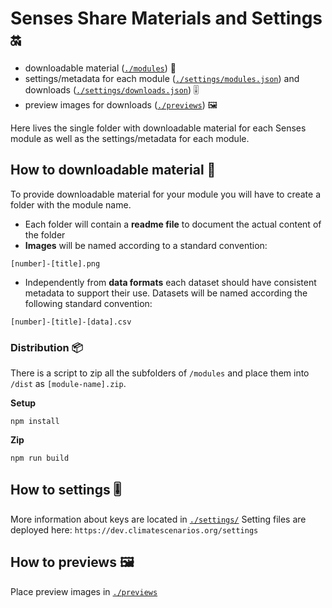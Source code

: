 # Senses Share Materials and Settings 🔛
- downloadable material ([`./modules`](./modules)) 🔧
- settings/metadata for each module ([`./settings/modules.json`](./settings/modules.json)) and downloads ([`./settings/downloads.json`](./settings/downloads.json)) 🎚️
- preview images for downloads ([`./previews`](./previews)) 🖼

Here lives the single folder with downloadable material for each Senses module as well as the settings/metadata for each module.

## How to downloadable material 🔧
To provide downloadable material for your module you will have to create a
folder with the module name.

* Each folder will contain a __readme file__ to document the actual content of the
folder
* __Images__ will be named according to a standard convention:
```
[number]-[title].png
```
* Independently from __data formats__ each dataset should have consistent
metadata to support their use. Datasets will be named according the following
standard convention:
```
[number]-[title]-[data].csv
```

### Distribution 📦
There is a script to zip all the subfolders of `/modules` and place them into `/dist` as `[module-name].zip`.

__Setup__
```
npm install
```

__Zip__
```
npm run build
```

## How to settings 🎚️
More information about keys are located in [`./settings/`](./settings/)
Setting files are deployed here: `https://dev.climatescenarios.org/settings`

## How to previews 🖼
Place preview images in [`./previews`](./previews)
